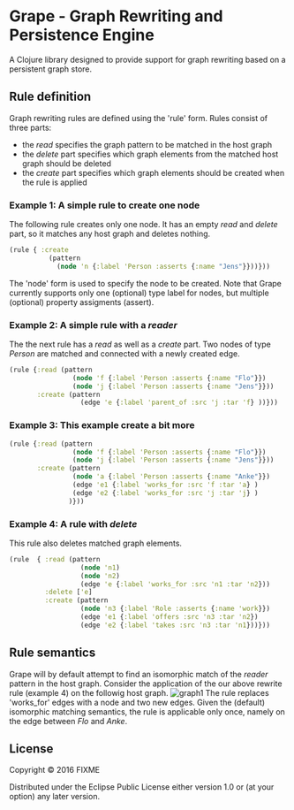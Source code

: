 # Grape - Graph Rewriting and Persistence Engine 

A Clojure library designed to provide support for graph rewriting based on a persistent graph store.

## Rule definition

Graph rewriting rules are defined using the 'rule' form. Rules consist of three parts:
- the _read_ specifies the graph pattern to be matched in the host graph
- the _delete_ part specifies which graph elements from the matched host graph should be deleted
- the _create_ part specifies which graph elements should be created when the rule is applied

### Example 1: A simple rule to create one node
The following rule creates only one node. It has an empty _read_ and _delete_ part, so it matches any host graph and deletes nothing.

```clojure
(rule { :create 
          (pattern 
            (node 'n {:label 'Person :asserts {:name "Jens"}}))}))
```
The 'node' form is used to specify the node to be created. Note that Grape currently supports only one (optional) type label for nodes, but multiple (optional) property assigments (assert).

### Example 2: A simple rule with a _reader_
The the next rule has a _read_ as well as a _create_ part. Two nodes of type _Person_ are matched and connected with a newly created edge.

```clojure
(rule {:read (pattern 
                (node 'f {:label 'Person :asserts {:name "Flo"}})
                (node 'j {:label 'Person :asserts {:name "Jens"}}))
       :create (pattern 
                  (edge 'e {:label 'parent_of :src 'j :tar 'f} ))}))
```

### Example 3: This example create a bit more

```clojure
(rule {:read (pattern 
                (node 'f {:label 'Person :asserts {:name "Flo"}})
                (node 'j {:label 'Person :asserts {:name "Jens"}}))
       :create (pattern 
                (node 'a {:label 'Person :asserts {:name "Anke"}})
                (edge 'e1 {:label 'works_for :src 'f :tar 'a} )
                (edge 'e2 {:label 'works_for :src 'j :tar 'j} )
               )}))
```
### Example 4: A rule with _delete_

This rule also deletes matched graph elements.

```clojure
(rule  { :read (pattern
                  (node 'n1)
                  (node 'n2)
                  (edge 'e {:label 'works_for :src 'n1 :tar 'n2}))
         :delete ['e]
         :create (pattern
                  (node 'n3 {:label 'Role :asserts {:name 'work}})
                  (edge 'e1 {:label 'offers :src 'n3 :tar 'n2})
                  (edge 'e2 {:label 'takes :src 'n3 :tar 'n1}))}))
```

## Rule semantics

Grape will by default attempt to find an isomorphic match of the _reader_ pattern in the host graph. Consider the application of the our above rewrite rule (example 4) on the followig host graph.
![graph1](https://cloud.githubusercontent.com/assets/1776629/13522111/3d4e4956-e1a2-11e5-9d07-043e0ede3860.png)
The rule replaces 'works_for' edges with a node and two new edges. Given the (default) isomorphic matching semantics, the rule is applicable only once, namely on the edge between _Flo_ and _Anke_.



## License

Copyright © 2016 FIXME

Distributed under the Eclipse Public License either version 1.0 or (at
your option) any later version.
